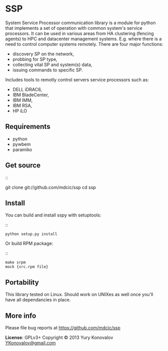 SSP
===
System Service Processor communication library is a module for python that
implements a set of operation with common system's service processors. It
can be used in various areas from HA clustering (fencing agents) to HPC
and datacenter management systems. E.g. where there is a need to control
computer systems remotely. There are four major functions:
* discovery SP on the network,
* probbing for SP type,
* collecting vital SP and system(s) data,
* issuing commands to specific SP.

Includes tools to remotly control servers service processors such as:
* DELL iDRAC6,
* IBM BladeCenter,
* IBM IMM,
* IBM RSA,
* HP iLO

Requirements
------------

  - python
  - pywbem
  - paramiko

Get source
----------

::

  git clone git://github.com/mdcic/ssp
  cd ssp

Install
-------
You can build and install sspy with setuptools:

::

    python setup.py install

Or build RPM package:

::

    make srpm
    mock {src.rpm file}

Portability
-----------

This library tested on Linux. Should work on UNIXes as well once
you'll have all dependancies in place.

More info
---------

Please file bug reports at https://github.com/mdcic/ssp

**License**: GPLv3+
Copyright © 2013  Yury Konovalov <YKonovalov@gmail.com>
